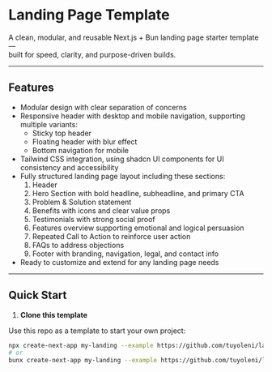 # Landing Page Template

A clean, modular, and reusable Next.js + Bun landing page starter template —  
built for speed, clarity, and purpose-driven builds.

---

## Features

- Modular design with clear separation of concerns  
- Responsive header with desktop and mobile navigation, supporting multiple variants:
  - Sticky top header  
  - Floating header with blur effect  
  - Bottom navigation for mobile  
- Tailwind CSS integration, using shadcn UI components for UI consistency and accessibility  
- Fully structured landing page layout including these sections:
  1. Header  
  2. Hero Section with bold headline, subheadline, and primary CTA  
  3. Problem & Solution statement  
  4. Benefits with icons and clear value props  
  5. Testimonials with strong social proof  
  6. Features overview supporting emotional and logical persuasion  
  7. Repeated Call to Action to reinforce user action  
  8. FAQs to address objections  
  9. Footer with branding, navigation, legal, and contact info  
- Ready to customize and extend for any landing page needs  

---

## Quick Start

1. **Clone this template**

Use this repo as a template to start your own project:

```bash
npx create-next-app my-landing --example https://github.com/tuyoleni/landing.git
# or
bunx create-next-app my-landing --example https://github.com/tuyoleni/landing.git
